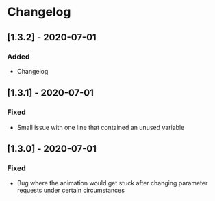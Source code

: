 # Changelog

## [1.3.2] - 2020-07-01
### Added
- Changelog

## [1.3.1] - 2020-07-01
### Fixed
- Small issue with one line that contained an unused variable


## [1.3.0] - 2020-07-01
### Fixed
- Bug where the animation would get stuck after changing parameter requests under certain circumstances

